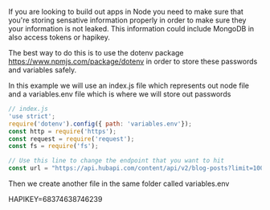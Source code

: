 If you are looking to build out apps in Node you need to make sure that you're storing sensative information properly in order
to make sure they your information is not leaked. This information could include MongoDB in also access tokens or hapikey.

The best way to do this is to use the dotenv package https://www.npmjs.com/package/dotenv in order to store these passwords
and variables safely. 

In this example we will use an index.js file which represents out node file and a variables.env file which is where we
will store out passwords

```javascript
// index.js
'use strict';
require('dotenv').config({ path: 'variables.env'});
const http = require('https');
const request = require('request');
const fs = require('fs');

// Use this line to change the endpoint that you want to hit
const url = "https://api.hubapi.com/content/api/v2/blog-posts?limit=1000&hapikey=" + process.env.HAPIKEY;
```


Then we create another file in the same folder called variables.env


HAPIKEY=68374638746239

